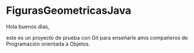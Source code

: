 # FigurasGeometricasJava
Hola buenos dias, 

este es un proyecto de prueba con Git para enseñarle amis compañeros de Programación orientada a Objetos.
